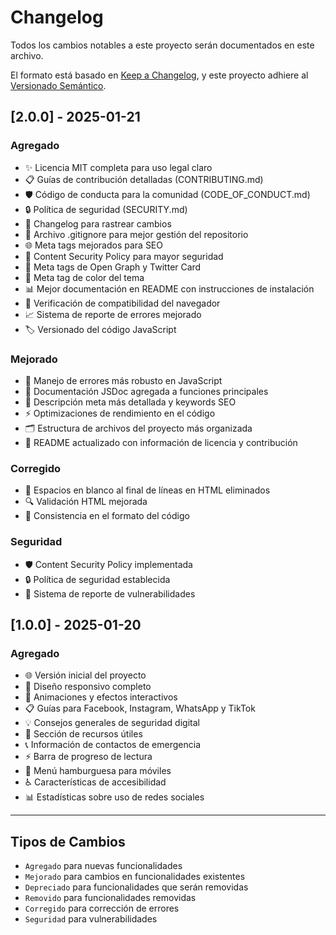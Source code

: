 # Changelog

Todos los cambios notables a este proyecto serán documentados en este archivo.

El formato está basado en [Keep a Changelog](https://keepachangelog.com/es/1.0.0/),
y este proyecto adhiere al [Versionado Semántico](https://semver.org/lang/es/).

## [2.0.0] - 2025-01-21

### Agregado
- ✨ Licencia MIT completa para uso legal claro
- 📋 Guías de contribución detalladas (CONTRIBUTING.md)
- 🛡️ Código de conducta para la comunidad (CODE_OF_CONDUCT.md)
- 🔒 Política de seguridad (SECURITY.md)
- 📝 Changelog para rastrear cambios
- 🚫 Archivo .gitignore para mejor gestión del repositorio
- 🌐 Meta tags mejorados para SEO
- 🔐 Content Security Policy para mayor seguridad
- 📱 Meta tags de Open Graph y Twitter Card
- 🎨 Meta tag de color del tema
- 📊 Mejor documentación en README con instrucciones de instalación
- 🧠 Verificación de compatibilidad del navegador
- 📈 Sistema de reporte de errores mejorado
- 🏷️ Versionado del código JavaScript

### Mejorado
- 🔧 Manejo de errores más robusto en JavaScript
- 📖 Documentación JSDoc agregada a funciones principales
- 🎯 Descripción meta más detallada y keywords SEO
- ⚡ Optimizaciones de rendimiento en el código
- 🗂️ Estructura de archivos del proyecto más organizada
- 📝 README actualizado con información de licencia y contribución

### Corregido
- 🐛 Espacios en blanco al final de líneas en HTML eliminados
- 🔍 Validación HTML mejorada
- 🎨 Consistencia en el formato del código

### Seguridad
- 🛡️ Content Security Policy implementada
- 🔒 Política de seguridad establecida
- 🚨 Sistema de reporte de vulnerabilidades

## [1.0.0] - 2025-01-20

### Agregado
- 🌐 Versión inicial del proyecto
- 📱 Diseño responsivo completo
- 🎨 Animaciones y efectos interactivos
- 📋 Guías para Facebook, Instagram, WhatsApp y TikTok
- 💡 Consejos generales de seguridad digital
- 🔗 Sección de recursos útiles
- 📞 Información de contactos de emergencia
- ⚡ Barra de progreso de lectura
- 🍔 Menú hamburguesa para móviles
- ♿ Características de accesibilidad
- 📊 Estadísticas sobre uso de redes sociales

---

## Tipos de Cambios

- `Agregado` para nuevas funcionalidades
- `Mejorado` para cambios en funcionalidades existentes
- `Depreciado` para funcionalidades que serán removidas
- `Removido` para funcionalidades removidas
- `Corregido` para corrección de errores
- `Seguridad` para vulnerabilidades